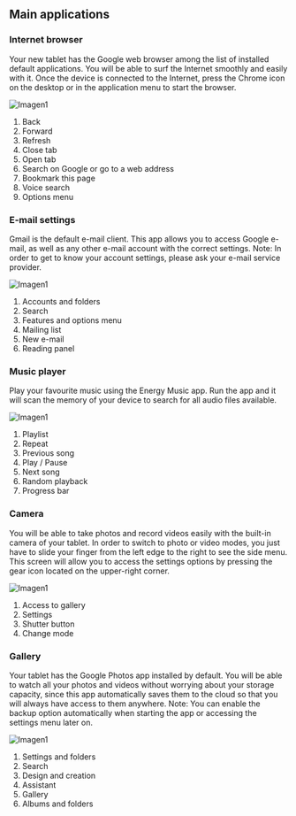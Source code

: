 ## Main applications

### Internet browser

Your new tablet has the Google web browser among the list of installed default applications. You will be able to surf the Internet smoothly and easily with it. Once the device is connected to the Internet, press the Chrome icon on the desktop or in the application menu to start the browser.

![Imagen1](http://static.energysistem.com/images/manuals/42238/55913026762db.jpg)

1. Back
2. Forward
3. Refresh
4. Close tab
5. Open tab
6. Search on Google or go to a web address
7. Bookmark this page
8. Voice search
9. Options menu

### E-mail settings

Gmail is the default e-mail client. This app allows you to access Google e-mail, as well as any other e-mail account with the correct settings. Note: In order to get to know your account settings, please ask your e-mail service provider.

![Imagen1](http://static.energysistem.com/images/manuals/42238/5591302e231f8.jpg)

1. Accounts and folders
2. Search
3. Features and options menu
4. Mailing list
5. New e-mail
6. Reading panel

### Music player

Play your favourite music using the Energy Music app. Run the app and it will scan the memory of your device to search for all audio files available.

![Imagen1](http://static.energysistem.com/images/manuals/42238/559130364501f.jpg)

1. Playlist
2. Repeat
3. Previous song
4. Play / Pause
5. Next song
6. Random playback
7. Progress bar

### Camera

You will be able to take photos and record videos easily with the built-in camera of your tablet. In order to switch to photo or video modes, you just have to slide your finger from the left edge to the right to see the side menu. This screen will allow you to access the settings options by pressing the gear icon located on the upper-right corner.

![Imagen1](http://static.energysistem.com/images/manuals/42238/5591306c8424e.jpg)

1. Access to gallery
2. Settings
3. Shutter button
4. Change mode

### Gallery

Your tablet has the Google Photos app installed by default. You will be able to watch all your photos and videos without worrying about your storage capacity, since this app automatically saves them to the cloud so that you will always have access to them anywhere. Note: You can enable the backup option automatically when starting the app or accessing the settings menu later on.

![Imagen1](http://static.energysistem.com/images/manuals/42238/559130764da2b.jpg)

1. Settings and folders
2. Search
3. Design and creation
4. Assistant
5. Gallery
6. Albums and folders

